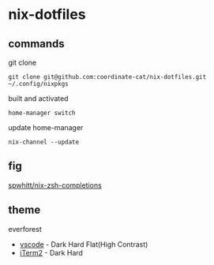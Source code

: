 # nix-dotfiles

## commands
git clone
```
git clone git@github.com:coordinate-cat/nix-dotfiles.git ~/.config/nixpkgs
```

built and activated
```
home-manager switch
```

update home-manager
```
nix-channel --update
```

## fig
[spwhitt/nix-zsh-completions](https://github.com/spwhitt/nix-zsh-completions)

## theme
everforest
- [vscode](https://github.com/sainnhe/everforest-vscode) - Dark Hard Flat(High Contrast)
- [iTerm2](https://github.com/icewind/everforest.iterm2) - Dark Hard